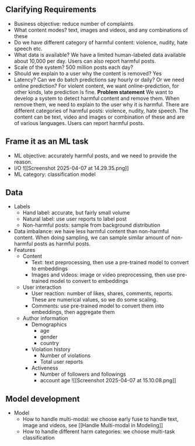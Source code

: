 ## Clarifying Requirements
- Business objective: reduce number of complaints
- What content modes? text, images and videos, and any combinations of these
- Do we have different category of harmful content: violence, nudity, hate speech etc.
- What data is available? We have a limited human-labeled data available about 10,000 per day. Users can also report harmful posts.
- Scale of the system? 500 million posts each day?
- Should we explain to a user why the content is removed? Yes
- Latency? Can we do batch predictions say hourly or daily? Or we need online prediction? For violent content, we want online-prediction, for other kinds, late prediction is fine.
**Problem statement** We want to develop a system to detect harmful content and remove them. When remove them, we need to explain to the user why it is harmful. There are different categories of harmful posts: violence, nudity, hate speech. The content can be text, video and images or combination of these and are of various languages. Users can report harmful posts.
## Frame it as an ML task
- ML objective: accurately harmful posts, and we need to provide the reason.
- I/O
![[Screenshot 2025-04-07 at 14.29.35.png]]
- ML category: classification model
## Data
- Labels
	- Hand label: accurate, but fairly small volume
	- Natural label: use user reports to label post
	- Non-harmful posts: sample from background distribution
- Data imbalance: we have less harmful content than non-harmful content. When doing sampling, we can sample similar amount of non-harmful posts as harmful posts.
- Features
	- Content
		- Text: text preprocessing, then use a pre-trained model to convert to embeddings
		- Images and videos: image or video preprocessing, then use pre-trained model to convert to embeddings
	- User interaction
		- User reaction: number of likes, shares, comments, reports. These are numerical values, so we do some scaling.
		- Comments: use pre-trained model to convert them into embeddings, then aggregate them
	- Author information
		- Demographics
			- age
			- gender
			- country
		- Violation history
			- Number of violations
			- Total user reports
		- Activeness
			- Number of followers and followings
			- account age
![[Screenshot 2025-04-07 at 15.10.08.png]]
## Model development
- Model
	- How to handle multi-modal: we choose early fuse to handle text, image and videos, see [[Handle Multi-modal in Modeling]]
	- How to handle different harm categories: we choose multi-task classification